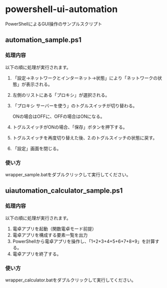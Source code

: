 # powershell-ui-automation
PowerShellによるGUI操作のサンプルスクリプト

## automation_sample.ps1
### 処理内容
以下の順に処理が実行されます。

1. 「設定→ネットワークとインターネット→状態」により「ネットワークの状態」が表示される。
1. 左側のリストにある「プロキシ」が選択される。
1. 「プロキシ サーバーを使う」のトグルスイッチが切り替わる。

    ONの場合はOFFに、OFFの場合はONになる。

1. トグルスイッチがONの場合、「保存」ボタンを押下する。
1. トグルスイッチを再度切り替えた後、2.のトグルスイッチの状態に戻す。
1. 「設定」画面を閉じる。

### 使い方
wrapper_sample.batをダブルクリックして実行してください。

## uiautomation_calculator_sample.ps1
### 処理内容
以下の順に処理が実行されます。

1. 電卓アプリを起動（関数電卓モード前提）
1. 電卓アプリを構成する要素一覧を出力
1. PowerShellから電卓アプリを操作し、「1+2+3+4+5+6+7+8+9」を計算する。
1. 電卓アプリを終了する。

### 使い方
wrapper_calculator.batをダブルクリックして実行してください。

